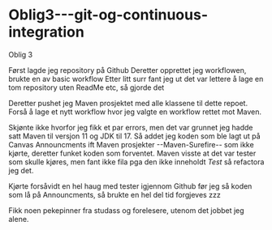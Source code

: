 # Oblig3---git-og-continuous-integration
Oblig 3

Først lagde jeg repository på Github
Deretter opprettet jeg workflowen, brukte en av basic workflow
Etter litt surr fant jeg ut det var lettere å lage en tom repository uten ReadMe etc, så gjorde det

Deretter pushet jeg Maven prosjektet med alle klassene til dette repoet.
Forså å lage et nytt workflow hvor jeg valgte en workflow rettet mot Maven.

Skjønte ikke hvorfor jeg fikk et par errors, men det var grunnet jeg hadde satt Maven til versjon 11 og JDK til 17.
Så addet jeg koden som ble lagt ut på Canvas Announcments ift Maven prosjekter --Maven-Surefire-- som ikke kjørte, deretter funket koden som forventet. 
Maven visste at det var tester som skulle kjøres, men fant ikke fila pga den ikke inneholdt *Test* så refactora jeg det.

Kjørte forsåvidt en hel haug med tester igjennom Github før jeg så koden som lå på Announcments, så brukte en hel del tid forgjeves zzz

Fikk noen pekepinner fra studass og forelesere, utenom det jobbet jeg alene.
